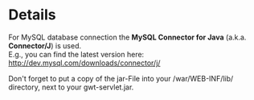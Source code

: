 # Details #

For MySQL database connection the **MySQL Connector for Java** (a.k.a. **Connector/J**) is used.<br>
E.g., you can find the latest version here:<br>
<a href='http://dev.mysql.com/downloads/connector/j/'>http://dev.mysql.com/downloads/connector/j/</a>

Don't forget to put a copy of the jar-File into your /war/WEB-INF/lib/ directory, next to your gwt-servlet.jar.